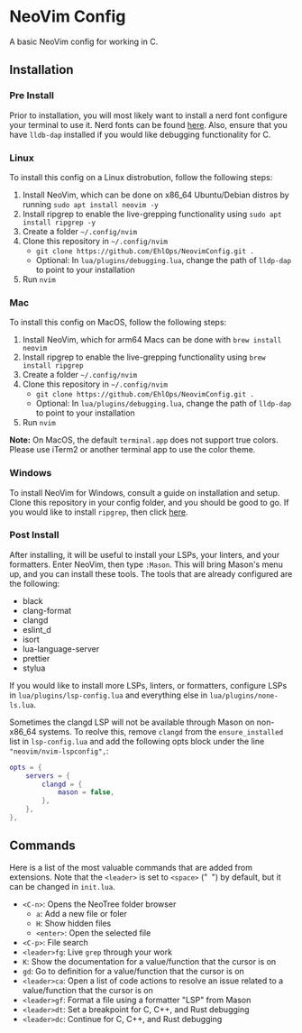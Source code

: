 # NeoVim Config

A basic NeoVim config for working in C.

## Installation

### Pre Install

Prior to installation, you will most likely want to install a nerd font configure your terminal to use it. Nerd fonts can be found [here](https://www.nerdfonts.com/font-downloads). Also, ensure that you have `lldb-dap` installed if you would like debugging functionality for C.

### Linux

To install this config on a Linux distrobution, follow the following steps:

1. Install NeoVim, which can be done on x86_64 Ubuntu/Debian distros by running `sudo apt install neovim -y`
2. Install ripgrep to enable the live-grepping functionality using `sudo apt install ripgrep -y`
3. Create a folder `~/.config/nvim`
4. Clone this repository in `~/.config/nvim`
   - `git clone https://github.com/EhlOps/NeovimConfig.git .`
   - Optional: In `lua/plugins/debugging.lua`, change the path of `lldp-dap` to point to your installation
5. Run `nvim`

### Mac

To install this config on MacOS, follow the following steps:

1. Install NeoVim, which for arm64 Macs can be done with `brew install neovim`
2. Install ripgrep to enable the live-grepping functionality using `brew install ripgrep`
3. Create a folder `~/.config/nvim`
4. Clone this repository in `~/.config/nvim`
   - `git clone https://github.com/EhlOps/NeovimConfig.git .`
   - Optional: In `lua/plugins/debugging.lua`, change the path of `lldp-dap` to point to your installation
5. Run `nvim`

**Note:** On MacOS, the default `terminal.app` does not support true colors. Please use iTerm2 or another terminal app to use the color theme.

### Windows

To install NeoVim for Windows, consult a guide on installation and setup. Clone this repository in your config folder, and you should be good to go. If you would like to install `ripgrep`, then click [here](https://github.com/BurntSushi/ripgrep?tab=readme-ov-file#installation).

### Post Install

After installing, it will be useful to install your LSPs, your linters, and your formatters. Enter NeoVim, then type `:Mason`. This will bring Mason's menu up, and you can install these tools. The tools that are already configured are the following:

- black
- clang-format
- clangd
- eslint_d
- isort
- lua-language-server
- prettier
- stylua

If you would like to install more LSPs, linters, or formatters, configure LSPs in `lua/plugins/lsp-config.lua` and everything else in `lua/plugins/none-ls.lua`.

Sometimes the clangd LSP will not be available through Mason on non-x86_64 systems. To reolve this, remove `clangd` from the `ensure_installed` list in `lsp-config.lua` and add the following opts block under the line `"neovim/nvim-lspconfig",`:

```lua
opts = {
    servers = {
        clangd = {
            mason = false,
        },
    },
},
```

## Commands

Here is a list of the most valuable commands that are added from extensions. Note that the `<leader>` is set to `<space>` ("` `") by default, but it can be changed in `init.lua`.

- `<C-n>`: Opens the NeoTree folder browser
  - `a`: Add a new file or foler
  - `H`: Show hidden files
  - `<enter>`: Open the selected file
- `<C-p>`: File search
- `<leader>fg`: Live `grep` through your work
- `K`: Show the documentation for a value/function that the cursor is on
- `gd`: Go to definition for a value/function that the cursor is on
- `<leader>ca`: Open a list of code actions to resolve an issue related to a value/function that the cursor is on
- `<leader>gf`: Format a file using a formatter "LSP" from Mason
- `<leader>dt`: Set a breakpoint for C, C++, and Rust debugging
- `<leader>dc`: Continue for C, C++, and Rust debugging
